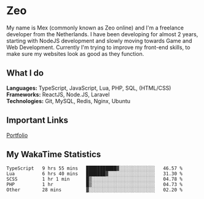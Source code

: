 # Zeo
My name is Mex (commonly known as Zeo online) and I'm a freelance developer from the Netherlands. I have been developing for almost 2 years, starting with NodeJS development and slowly moving towards Game and Web Development. Currently I'm trying to improve my front-end skills, to make sure my websites look as good as they function.

## What I do
**Languages:** TypeScript, JavaScript, Lua, PHP, SQL, (HTML/CSS)<br/>
**Frameworks:** ReactJS, Node.JS, Laravel<br/>
**Technologies:** Git, MySQL, Redis, Nginx, Ubuntu<br/>

## Important Links
[Portfolio](https://zeodev.cc)

## My WakaTime Statistics
<!--START_SECTION:waka-->
```text
TypeScript   9 hrs 55 mins   ███████████▓░░░░░░░░░░░░░   46.57 % 
Lua          6 hrs 40 mins   ███████▓░░░░░░░░░░░░░░░░░   31.30 % 
SCSS         1 hr 1 min      █▒░░░░░░░░░░░░░░░░░░░░░░░   04.78 % 
PHP          1 hr            █▒░░░░░░░░░░░░░░░░░░░░░░░   04.73 % 
Other        28 mins         ▓░░░░░░░░░░░░░░░░░░░░░░░░   02.20 % 
```
<!--END_SECTION:waka-->

